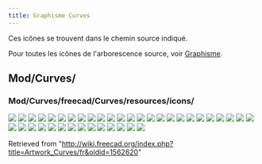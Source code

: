 ```yaml
---
title: Graphisme Curves
---
```

Ces icônes se trouvent dans le chemin source indiqué.

Pour toutes les icônes de l'arborescence source, voir [Graphisme](/Artwork/fr "Artwork/fr").

## Mod/Curves/

### Mod/Curves/freecad/Curves/resources/icons/

![](/images/Curves_AdjacentFaces.svg)
![](/images/Curves_BlendSolid.svg)
![](/images/Curves_BlendSurf2.svg)
![](/images/Curves_BSplineToConsole.svg)
![](/images/Curves_CompressionSpring.svg)
![](/images/Curves_CurveOnSurface.svg)
![](/images/Curves_Discretize.svg)
![](/images/Curves_DraftAnalysis.svg)
![](/images/Curves_EditableSpline.svg)
![](/images/Curves_ExtendCurve.svg)
![](/images/Curves_ExtractSubshape.svg)
![](/images/Curves_FlattenFace.svg)
![](/images/Curves_GeomInfo.svg)
![](/images/Curves_GordonSurface.svg)
![](/images/Curves_Interpolate.svg)
![](/images/Curves_IsoCurve.svg)
![](/images/Curves_JoinCurve.svg)
![](/images/Curves_Line.svg)
![](/images/Curves_MixedCurve.svg)
![](/images/Curves_MultiLoft.svg)
![](/images/Curves_ParametricBlendCurve.svg)
![](/images/Curves_ParametricComb.svg)
![](/images/Curves_ParametricSolid.svg)
![](/images/Curves_PasteSVG.svg)
![](/images/Curves_Pipeshell.svg)
![](/images/Curves_PipeshellProfile.svg)
![](/images/Curves_ProfileSupport.svg)
![](/images/Curves_ReflectLines.svg)
![](/images/Curves_RotationSweep.svg)
![](/images/Curves_SegmentSurface.svg)
![](/images/Curves_SketchOnSurface.svg)
![](/images/Curves_SplitCurve.svg)
![](/images/Curves_Sweep2Rails.svg)
![](/images/Curves_ToConsole.svg)
![](/images/Curves_TrimFace.svg)
![](/images/Curves_TruncateExtend.svg)
![](/images/Curves_WaterlineCurves.svg)
![](/images/Curves_workbench_icon.svg)
![](/images/Curves_ZebraTool.svg)

Retrieved from "<http://wiki.freecad.org/index.php?title=Artwork_Curves/fr&oldid=1562620>"